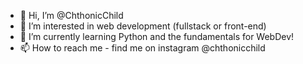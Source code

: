 - 👋 Hi, I’m @ChthonicChild
- 👀 I’m interested in web development (fullstack or front-end)
- 🌱 I’m currently learning Python and the fundamentals for WebDev! 
- 📫 How to reach me - find me on instagram @chthonicchild 

<!---
ChthonicChild/ChthonicChild is a ✨ special ✨ repository because its `README.md` (this file) appears on your GitHub profile.
You can click the Preview link to take a look at your changes.
--->

